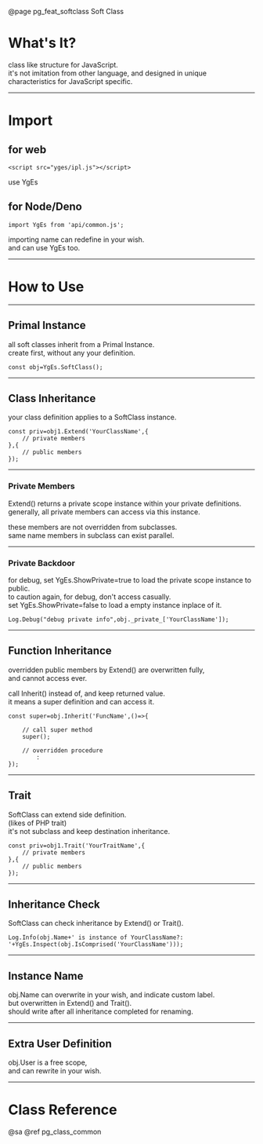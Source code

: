 ﻿@page pg_feat_softclass Soft Class

# What's It?

class like structure for JavaScript.  
it's not imitation from other language,
and designed in unique characteristics for JavaScript specific.  

-----
# Import

## for web

```
<script src="yges/ipl.js"></script>
```
use YgEs

## for Node/Deno

```
import YgEs from 'api/common.js';
```
importing name can redefine in your wish.  
and can use YgEs too.  

-----
# How to Use

-----
## Primal Instance

all soft classes inherit from a Primal Instance.  
create first, without any your definition.  

```
const obj=YgEs.SoftClass();
```

-----
## Class Inheritance

your class definition applies to a SoftClass instance.  

```
const priv=obj1.Extend('YourClassName',{
	// private members 
},{
	// public members 
});

```

-----
### Private Members

Extend() returns a private scope instance within your private definitions.  
generally, all private members can access via this instance.  

these members are not overridden from subclasses.  
same name members in subclass can exist parallel.  

-----
### Private Backdoor

for debug, set YgEs.ShowPrivate=true to load the private scope instance to public.  
to caution again, for debug, don't access casually.  
set YgEs.ShowPrivate=false to load a empty instance inplace of it.  

```
Log.Debug("debug private info",obj._private_['YourClassName']);
```

-----
## Function Inheritance

overridden public members by Extend() are overwritten fully,  
and cannot access ever.  

call Inherit() instead of, and keep returned value.  
it means a super definition and can access it.  

```
const super=obj.Inherit('FuncName',()=>{

	// call super method 
	super();

	// overridden procedure 
		:
});

```

-----
## Trait

SoftClass can extend side definition.  
(likes of PHP trait)  
it's not subclass and keep destination inheritance.  

```
const priv=obj1.Trait('YourTraitName',{
	// private members 
},{
	// public members 
});

```

-----
## Inheritance Check

SoftClass can check inheritance by Extend() or Trait().  

```
Log.Info(obj.Name+' is instance of YourClassName?: '+YgEs.Inspect(obj.IsComprised('YourClassName')));

```

-----
## Instance Name

obj.Name can overwrite in your wish, and indicate custom label.  
but overwritten in Extend() and Trait().  
should write after all inheritance completed for renaming.  

-----
## Extra User Definition

obj.User is a free scope,  
and can rewrite in your wish.  


-----
# Class Reference

@sa @ref pg_class_common
